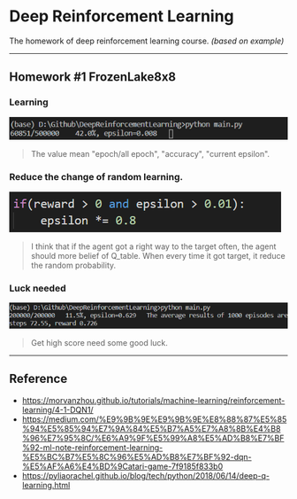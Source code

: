 # Deep Reinforcement Learning
The homework of deep reinforcement learning course. *(based on example)*

----
## Homework #1 FrozenLake8x8

### Learning
![image](.pictures/1.png)
> The value mean "epoch/all epoch", "accuracy", "current epsilon".

### Reduce the change of random learning.
![image](.pictures/2.png)

> I think that if the agent got a right way to the target often, the agent should more belief of Q_table. When every time it got target, it reduce the random probability.

### Luck needed
![image](.pictures/3.png)

> Get high score need some good luck.

----
## Reference

* https://morvanzhou.github.io/tutorials/machine-learning/reinforcement-learning/4-1-DQN1/
* https://medium.com/%E9%9B%9E%E9%9B%9E%E8%88%87%E5%85%94%E5%85%94%E7%9A%84%E5%B7%A5%E7%A8%8B%E4%B8%96%E7%95%8C/%E6%A9%9F%E5%99%A8%E5%AD%B8%E7%BF%92-ml-note-reinforcement-learning-%E5%BC%B7%E5%8C%96%E5%AD%B8%E7%BF%92-dqn-%E5%AF%A6%E4%BD%9Catari-game-7f9185f833b0
* https://pyliaorachel.github.io/blog/tech/python/2018/06/14/deep-q-learning.html